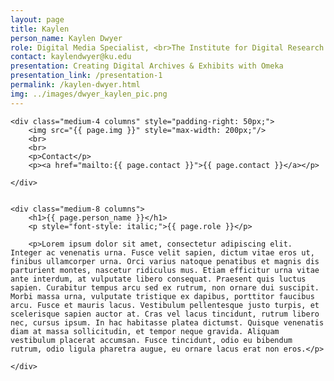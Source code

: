 ```yaml
---
layout: page
title: Kaylen
person_name: Kaylen Dwyer
role: Digital Media Specialist, <br>The Institute for Digital Research in the Humanities, University of Kansas
contact: kaylendwyer@ku.edu
presentation: Creating Digital Archives & Exhibits with Omeka
presentation_link: /presentation-1
permalink: /kaylen-dwyer.html
img: ../images/dwyer_kaylen_pic.png
---
```

<div class="row">

	<div class="medium-4 columns" style="padding-right: 50px;">
		<img src="{{ page.img }}" style="max-width: 200px;"/>
		<br>
		<br>
		<p>Contact</p>
		<p><a href="mailto:{{ page.contact }}">{{ page.contact }}</a></p>	
		
	</div>


	<div class="medium-8 columns">
		<h1>{{ page.person_name }}</h1>
		<p style="font-style: italic;">{{ page.role }}</p>
		
		<p>Lorem ipsum dolor sit amet, consectetur adipiscing elit. Integer ac venenatis urna. Fusce velit sapien, dictum vitae eros ut, finibus ullamcorper urna. Orci varius natoque penatibus et magnis dis parturient montes, nascetur ridiculus mus. Etiam efficitur urna vitae ante interdum, at vulputate libero consequat. Praesent quis luctus sapien. Curabitur tempus arcu sed ex rutrum, non ornare dui suscipit. Morbi massa urna, vulputate tristique ex dapibus, porttitor faucibus arcu. Fusce et mauris lacus. Vestibulum pellentesque justo turpis, et scelerisque sapien auctor at. Cras vel lacus tincidunt, rutrum libero nec, cursus ipsum. In hac habitasse platea dictumst. Quisque venenatis diam at massa sollicitudin, et tempor neque gravida. Aliquam vestibulum placerat accumsan. Fusce tincidunt, odio eu bibendum rutrum, odio ligula pharetra augue, eu ornare lacus erat non eros.</p>
		
	</div>


</div>
